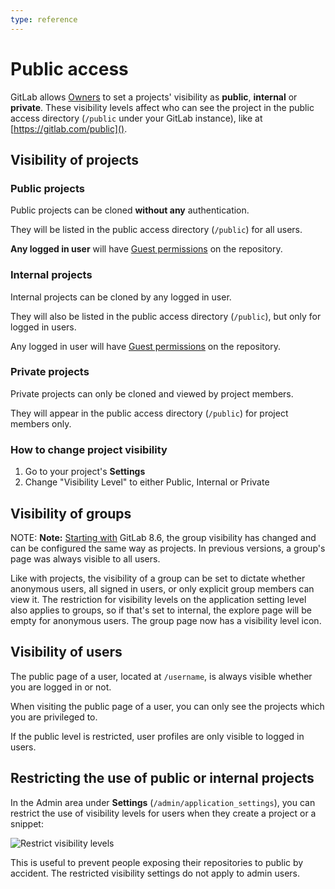 ```yaml
---
type: reference
---
```


# Public access

GitLab allows [Owners](../user/permissions.md) to set a projects' visibility as **public**, **internal**
or **private**. These visibility levels affect who can see the project in the
public access directory (`/public` under your GitLab instance), like at [https://gitlab.com/public]().

## Visibility of projects

### Public projects

Public projects can be cloned **without any** authentication.

They will be listed in the public access directory (`/public`) for all users.

**Any logged in user** will have [Guest permissions](../user/permissions.md)
on the repository.

### Internal projects

Internal projects can be cloned by any logged in user.

They will also be listed in the public access directory (`/public`), but only for logged
in users.

Any logged in user will have [Guest permissions](../user/permissions.md)
on the repository.

### Private projects

Private projects can only be cloned and viewed by project members.

They will appear in the public access directory (`/public`) for project members only.

### How to change project visibility

1. Go to your project's **Settings**
1. Change "Visibility Level" to either Public, Internal or Private

## Visibility of groups

NOTE: **Note:**
[Starting with](https://gitlab.com/gitlab-org/gitlab-ce/merge_requests/3323) GitLab 8.6,
the group visibility has changed and can be configured the same way as projects.
In previous versions, a group's page was always visible to all users.

Like with projects, the visibility of a group can be set to dictate whether
anonymous users, all signed in users, or only explicit group members can view
it. The restriction for visibility levels on the application setting level also
applies to groups, so if that's set to internal, the explore page will be empty
for anonymous users. The group page now has a visibility level icon.

## Visibility of users

The public page of a user, located at `/username`, is always visible whether
you are logged in or not.

When visiting the public page of a user, you can only see the projects which
you are privileged to.

If the public level is restricted, user profiles are only visible to logged in users.

## Restricting the use of public or internal projects

In the Admin area under **Settings** (`/admin/application_settings`), you can
restrict the use of visibility levels for users when they create a project or a
snippet:

![Restrict visibility levels](img/restrict_visibility_levels.png)

This is useful to prevent people exposing their repositories to public
by accident. The restricted visibility settings do not apply to admin users.

<!-- ## Troubleshooting

Include any troubleshooting steps that you can foresee. If you know beforehand what issues
one might have when setting this up, or when something is changed, or on upgrading, it's
important to describe those, too. Think of things that may go wrong and include them here.
This is important to minimize requests for support, and to avoid doc comments with
questions that you know someone might ask.

Each scenario can be a third-level heading, e.g. `### Getting error message X`.
If you have none to add when creating a doc, leave this section in place
but commented out to help encourage others to add to it in the future. -->
